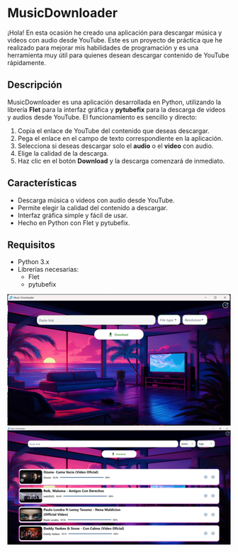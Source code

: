 # MusicDownloader

¡Hola! En esta ocasión he creado una aplicación para descargar música y videos con audio desde YouTube. Este es un proyecto de práctica que he realizado para mejorar mis habilidades de programación y es una herramienta muy útil para quienes desean descargar contenido de YouTube rápidamente.

## Descripción

MusicDownloader es una aplicación desarrollada en Python, utilizando la librería **Flet** para la interfaz gráfica y **pytubefix** para la descarga de videos y audios desde YouTube. El funcionamiento es sencillo y directo:

1. Copia el enlace de YouTube del contenido que deseas descargar.
2. Pega el enlace en el campo de texto correspondiente en la aplicación.
3. Selecciona si deseas descargar solo el **audio** o el **video** con audio.
4. Elige la calidad de la descarga.
5. Haz clic en el botón **Download** y la descarga comenzará de inmediato.

## Características

- Descarga música o videos con audio desde YouTube.
- Permite elegir la calidad del contenido a descargar.
- Interfaz gráfica simple y fácil de usar.
- Hecho en Python con Flet y pytubefix.

## Requisitos

- Python 3.x
- Librerías necesarias:
  - Flet
  - pytubefix

![Descripción de la imagen](app/assets/preview.png)
![Descripción de la imagen](app/assets/preview_2.png)




